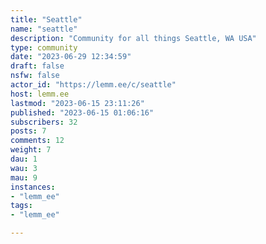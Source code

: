 ```yaml
---
title: "Seattle" 
name: "seattle"
description: "Community for all things Seattle, WA USA"
type: community
date: "2023-06-29 12:34:59"
draft: false
nsfw: false
actor_id: "https://lemm.ee/c/seattle"
host: lemm.ee
lastmod: "2023-06-15 23:11:26"
published: "2023-06-15 01:06:16"
subscribers: 32
posts: 7
comments: 12
weight: 7
dau: 1
wau: 3
mau: 9
instances:
- "lemm_ee"
tags: 
- "lemm_ee"

---
```

